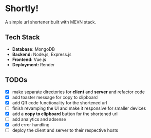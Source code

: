 # Shortly!

A simple url shortener built with MEVN stack.

## Tech Stack

- **Database:** MongoDB
- **Backend:** Node.js, Express.js
- **Frontend:** Vue.js
- **Deployment:** Render

## TODOs

- [x] make separate directories for **client** and **server** and refactor code
- [x] add toaster message for copy to clipboard
- [x] add QR code functionality for the shortened url
- [ ] finish revamping the UI and make it responsive for smaller devices
- [x] add a **copy to clipboard** button for the shortened url
- [ ] add analytics and adsense
- [x] add error handling
- [ ] deploy the client and server to their respective hosts
